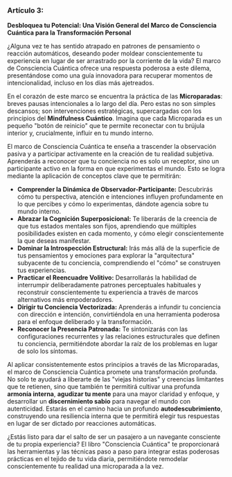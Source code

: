 ### Artículo 3:
**Desbloquea tu Potencial: Una Visión General del Marco de Consciencia Cuántica para la Transformación Personal**

¿Alguna vez te has sentido atrapado en patrones de pensamiento o reacción automáticos, deseando poder moldear conscientemente tu experiencia en lugar de ser arrastrado por la corriente de la vida? El marco de Consciencia Cuántica ofrece una respuesta poderosa a este dilema, presentándose como una guía innovadora para recuperar momentos de intencionalidad, incluso en los días más ajetreados.

En el corazón de este marco se encuentra la práctica de las **Microparadas**: breves pausas intencionales a lo largo del día. Pero estas no son simples descansos; son intervenciones estratégicas, supercargadas con los principios del **Mindfulness Cuántico**. Imagina que cada Microparada es un pequeño "botón de reinicio" que te permite reconectar con tu brújula interior y, crucialmente, influir en tu mundo interno.

El marco de Consciencia Cuántica te enseña a trascender la observación pasiva y a participar activamente en la creación de tu realidad subjetiva. Aprenderás a reconocer que tu conciencia no es solo un receptor, sino un participante activo en la forma en que experimentas el mundo. Esto se logra mediante la aplicación de conceptos clave que te permitirán:

*   **Comprender la Dinámica de Observador-Participante:** Descubrirás cómo tu perspectiva, atención e intenciones influyen profundamente en lo que percibes y cómo lo experimentas, dándote agencia sobre tu mundo interno.
*   **Abrazar la Cognición Superposicional:** Te liberarás de la creencia de que tus estados mentales son fijos, aprendiendo que múltiples posibilidades existen en cada momento, y cómo elegir conscientemente la que deseas manifestar.
*   **Dominar la Introspección Estructural:** Irás más allá de la superficie de tus pensamientos y emociones para explorar la "arquitectura" subyacente de tu conciencia, comprendiendo el "cómo" se construyen tus experiencias.
*   **Practicar el Reencuadre Volitivo:** Desarrollarás la habilidad de interrumpir deliberadamente patrones perceptuales habituales y reconstruir conscientemente tu experiencia a través de marcos alternativos más empoderadores.
*   **Dirigir tu Conciencia Vectorizada:** Aprenderás a infundir tu conciencia con dirección e intención, convirtiéndola en una herramienta poderosa para el enfoque deliberado y la transformación.
*   **Reconocer la Presencia Patronada:** Te sintonizarás con las configuraciones recurrentes y las relaciones estructurales que definen tu conciencia, permitiéndote abordar la raíz de los problemas en lugar de solo los síntomas.

Al aplicar consistentemente estos principios a través de las Microparadas, el marco de Consciencia Cuántica promete una transformación profunda. No solo te ayudará a liberarte de las "viejas historias" y creencias limitantes que te retienen, sino que también te permitirá cultivar una profunda **armonía interna**, **agudizar tu mente** para una mayor claridad y enfoque, y desarrollar un **discernimiento sabio** para navegar el mundo con autenticidad. Estarás en el camino hacia un profundo **autodescubrimiento**, construyendo una resiliencia interna que te permitirá elegir tus respuestas en lugar de ser dictado por reacciones automáticas.

¿Estás listo para dar el salto de ser un pasajero a un navegante consciente de tu propia experiencia? El libro "Consciencia Cuántica" te proporcionará las herramientas y las técnicas paso a paso para integrar estas poderosas prácticas en el tejido de tu vida diaria, permitiéndote remodelar conscientemente tu realidad una microparada a la vez.